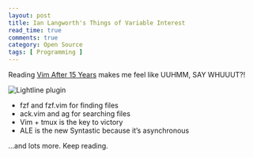 ```yaml
---
layout: post
title: Ian Langworth's Things of Variable Interest
read_time: true  
comments: true
category: Open Source
tags: [ Programming ]
---
```


Reading [Vim After 15 Years](https://statico.github.io/) makes me feel like UUHMM, SAY WHUUUT?!

![Lightline plugin](https://statico.github.io/images/vim/vim3-ale.png)

* fzf and fzf.vim for finding files
* ack.vim and ag for searching files
* Vim + tmux is the key to victory
* ALE is the new Syntastic because it’s asynchronous

…and lots more. Keep reading.
